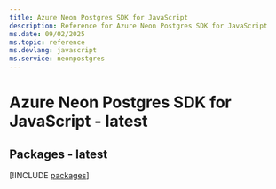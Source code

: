 ```yaml
---
title: Azure Neon Postgres SDK for JavaScript
description: Reference for Azure Neon Postgres SDK for JavaScript
ms.date: 09/02/2025
ms.topic: reference
ms.devlang: javascript
ms.service: neonpostgres
---
```

# Azure Neon Postgres SDK for JavaScript - latest
## Packages - latest
[!INCLUDE [packages](neon-postgres-index.md)]